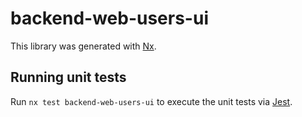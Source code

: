 # backend-web-users-ui

This library was generated with [Nx](https://nx.dev).

## Running unit tests

Run `nx test backend-web-users-ui` to execute the unit tests via [Jest](https://jestjs.io).
